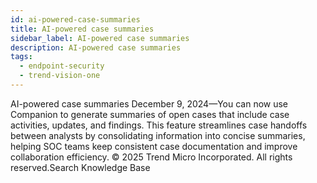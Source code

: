 ```yaml
---
id: ai-powered-case-summaries
title: AI-powered case summaries
sidebar_label: AI-powered case summaries
description: AI-powered case summaries
tags:
  - endpoint-security
  - trend-vision-one
---
```


 AI-powered case summaries December 9, 2024—You can now use Companion to generate summaries of open cases that include case activities, updates, and findings. This feature streamlines case handoffs between analysts by consolidating information into concise summaries, helping SOC teams keep consistent case documentation and improve collaboration efficiency. © 2025 Trend Micro Incorporated. All rights reserved.Search Knowledge Base